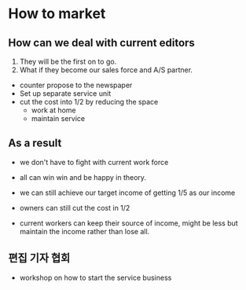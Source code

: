
# How to market

## How can we deal with current editors

1. They will be the first on to go.
2. What if they become our sales force and A/S partner.
  - counter propose to the newspaper
  - Set up separate service unit
  - cut the cost into 1/2
      by reducing the space
      - work at home
      - maintain service

## As a result
  - we don't have to  fight with current work force
  - all can win win and be happy in theory.

  - we can still achieve our target income of getting 1/5 as our income
  - owners can still cut the cost in 1/2
  - current workers can keep their source of income, might be less but maintain the income rather than lose all.


## 편집 기자 협회
  - workshop on how to start the service business
